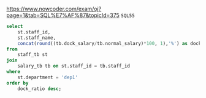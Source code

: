https://www.nowcoder.com/exam/oj?page=1&tab=SQL%E7%AF%87&topicId=375
`SQL55`

```sql
select 
    st.staff_id,
    st.staff_name,
    concat(round((tb.dock_salary/tb.normal_salary)*100, 1),'%') as dock_ratio
from 
    staff_tb st
join 
    salary_tb tb on st.staff_id = tb.staff_id
where
    st.department = 'dep1'
order by
    dock_ratio desc;
```
